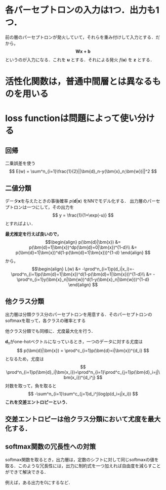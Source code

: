 # 各パーセプトロンの入力は1つ．出力も1つ．
前の層のパーセプトロンが発火していて，それらを重み付けして入力とする．だから，
$$
\bm{Wx+b}
$$
というのが入力になる．これを $\bm{u}$ とする．それによる発火 $f(\bm{u})$ を $\bm{z}$ とする．

# 活性化関数は，普通中間層とは異なるものを用いる

# loss functionは問題によって使い分ける
## 回帰
二乗誤差を使う
$$
E(w) = \sum^n_{i=1}\frac{1}{2}||\bm{d}_n-y(\bm{x}_n;\bm{w})||^2
$$

## 二値分類
データ$\bm{x}$を与えたときの事後確率 $p(\bm{d}|\bm{x})$ をNNでモデル化する．
出力層のパーセプトロンは一つにして，その出力を
$$
y = \frac{1}{1+\exp(-u)}
$$
とすればよい．

**最尤推定を行えば良いので，**
$$\begin{align}
p(\bm{d}|\bm{x}) &= p(\bm{d}=1|\bm{x})^dp(\bm{d}=0|\bm{x})^{1-d}\\
&= p(\bm{d}=1|\bm{x})^d(1-p(\bm{d}=1|\bm{x}))^{1-d}
\end{align}
$$
から，
$$\begin{align}
L(w) &= -\prod^n_{i=1}p(d_i|x_i)=-\prod^n_{i=1}p(\bm{d}=1|\bm{x})^d(1-p(\bm{d}=1|\bm{x}))^{1-d}\\
&= -\prod^n_{i=1}y(\bm{x}_n|\bm{w})^d(1-y(\bm{x}_n|\bm{w}))^{1-d}
\end{align}
$$

## 他クラス分類
出力層は分類クラス分のパーセプトロンを用意する．そのパーセプトロンのsoftmaxを取って，各クラスの確率とする

他クラス分類でも同様に．尤度最大化を行う．

$\bm{d}_n$がone-hotベクトルになっているとき，一つのデータに対する尤度は
$$
p(\bm{d}|\bm{x}) = \prod^c_{i=1}p(\bm{d}=i|\bm{x})^{d_i}
$$
となるため，尤度は
$$
\prod^n_{i=1}p(\bm{d}_i|\bm{x_i})=\prod^n_{i=1}\prod^c_{j=1}p(\bm{d}_i=j|\bm{x_i})^{d_i^j}
$$
対数を取って，負を取ると
$$
-\sum^n_{i=1}\sum^c_{j=1}d_i^j\log(p(d_i=j|x_i))
$$
**これを交差エントロピーという．**

## 交差エントロピーは他クラス分類において尤度を最大化する．

## softmax関数の冗長性への対策
softmax関数を取るとき，出力層は，定数のシフトに対して同じsoftmaxの値を取る．このような冗長性には，出力に制約式を一つ加えれば自由度を減らすことができて解決できる．

例えば，ある出力を$0$にするなど．
